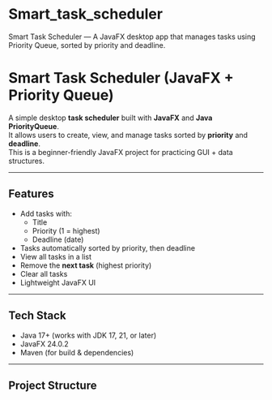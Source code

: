 # Smart_task_scheduler
Smart Task Scheduler — A JavaFX desktop app that manages tasks using Priority Queue, sorted by priority and deadline.
#  Smart Task Scheduler (JavaFX + Priority Queue)

A simple desktop **task scheduler** built with **JavaFX** and **Java PriorityQueue**.  
It allows users to create, view, and manage tasks sorted by **priority** and **deadline**.  
This is a beginner-friendly JavaFX project for practicing GUI + data structures.

---

##  Features

- Add tasks with:
  - Title
  - Priority (1 = highest)
  - Deadline (date)
- Tasks automatically sorted by priority, then deadline
- View all tasks in a list
- Remove the **next task** (highest priority)
- Clear all tasks
- Lightweight JavaFX UI

---

##  Tech Stack

- Java 17+ (works with JDK 17, 21, or later)
- JavaFX 24.0.2
- Maven (for build & dependencies)

---

##  Project Structure

